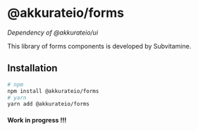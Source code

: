 # @akkurateio/forms

_Dependency of @akkurateio/ui_

This library of forms components is developed by Subvitamine.

## Installation

```bash
# npm
npm install @akkurateio/forms
# yarn
yarn add @akkurateio/forms
```


#### Work in progress !!!
